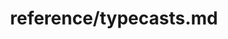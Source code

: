 ---
title: reference/typecasts.md
showAuthorInfo: false
redirect_path: https://kotlinlang.org/docs/typecasts.html
---